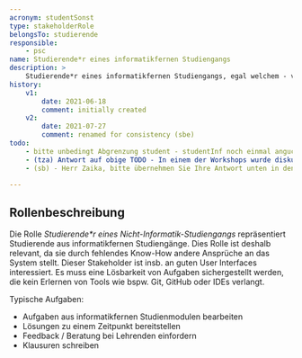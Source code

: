 ```yaml
---
acronym: studentSonst
type: stakeholderRole
belongsTo: studierende
responsible: 
    - psc
name: Studierende*r eines informatikfernen Studiengangs
description: >
    Studierende*r eines informatikfernen Studiengangs, egal welchem - von Geisteswissenschaft bis zum Ingenieurwesen
history:
    v1:
        date: 2021-06-18
        comment: initially created
    v2:
        date: 2021-07-27
        comment: renamed for consistency (sbe)         
todo:
    - bitte unbedingt Abgrenzung student - studentInf noch einmal angucken. Welche Studententypen haben wir hier bei uns? Kommen wir da mit den beiden aus? Oder müsste man eine allgemeine Rolle student machen und dann spezialisierte, wie z.B. studentMathe, studentInf, studentSonstig ...? (SB)
    - (tza) Antwort auf obige TODO - In einem der Workshops wurde diskutiert, dass wir mit diesen beiden Rollen auskommen sollten. Durch diese Rollen bilden wir zwei wichtige Nutzern-Typen ab: Studenten, die mit IT-Tools (wie Git, IDEA usw.) vertraut sind, und Studenten, die heutzutage technisch versiert sind, aber die oben genannten IT-Tools nicht verwenden. Wir haben zuerst keine weitere Feinunterteilung gemacht.
    - (sb) - Herr Zaika, bitte übernehmen Sie Ihre Antwort unten in den Content und dann können Sie die Todos auflösen. 

---
```


## Rollenbeschreibung

Die Rolle _Studierende*r eines Nicht-Informatik-Studiengangs_ repräsentiert Studierende aus informatikfernen Studiengänge. Dies Rolle ist deshalb relevant, da sie durch fehlendes Know-How andere Ansprüche an das System stellt. Dieser Stakeholder ist insb. an guten User Interfaces interessiert. Es muss eine Lösbarkeit von Aufgaben sichergestellt werden, die kein Erlernen von Tools wie bspw. Git, GitHub oder IDEs verlangt.

Typische Aufgaben:

* Aufgaben aus informatikfernen Studienmodulen bearbeiten
* Lösungen zu einem Zeitpunkt bereitstellen
* Feedback / Beratung bei Lehrenden einfordern
* Klausuren schreiben
